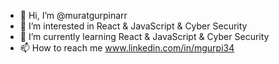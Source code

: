 - 👋 Hi, I’m @muratgurpinarr
- 👀 I’m interested in React & JavaScript & Cyber Security
- 🌱 I’m currently learning React & JavaScript & Cyber Security
- 📫 How to reach me www.linkedin.com/in/mgurpi34


<!---
muratgurpinarr/muratgurpinarr is a ✨ special ✨ repository because its `README.md` (this file) appears on your GitHub profile.
You can click the Preview link to take a look at your changes.
--->
